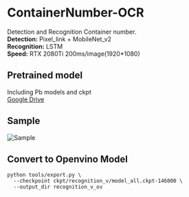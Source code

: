 # ContainerNumber-OCR
Detection and Recognition Container number.  
 __Detection:__  Pixel_link + MobileNet_v2  
 __Recognition:__  LSTM  
 __Speed:__  RTX 2080Ti 200ms/image(1920*1080)  
 
## Pretrained model
Including Pb models and ckpt  
[Google Drive](https://drive.google.com/open?id=18IGl5jOsUX4S6fKLHlw41JXEn4RRxIIF)  

## Sample
![Sample](https://github.com/lbf4616/ContainerNumber-OCR/blob/master/Sample.png)

## Convert to Openvino Model
```
python tools/export.py \
  --checkpoint ckpt/recognition_v/model_all.ckpt-146000 \
  --output_dir recognition_v_ov
```
